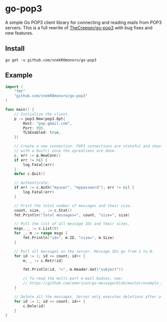# go-pop3

A simple Go POP3 client library for connecting and reading mails from POP3 servers. This is a full rewrite of [TheCreeper/go-pop3](https://github.com/TheCreeper/go-pop3) with bug fixes and new features.


## Install
`go get -u github.com/snekROmonoro/go-pop3`


## Example
```go
import (
	"fmt"
	"github.com/snekROmonoro/go-pop3"
)

func main() {
	// Initialize the client.
	p := pop3.New(pop3.Opt{
		Host: "pop.gmail.com",
		Port: 995,
		TLSEnabled: true,
	})

	// Create a new connection. POP3 connections are stateful and should end
	// with a Quit() once the opreations are done.
	c, err := p.NewConn()
	if err != nil {
		log.Fatal(err)
	}
	defer c.Quit()

	// Authenticate.
	if err := c.Auth("myuser", "mypassword"); err != nil {
		log.Fatal(err)
	}

	// Print the total number of messages and their size.
	count, size, _ := c.Stat()
	fmt.Println("total messages=", count, "size=", size)

	// Pull the list of all message IDs and their sizes.
	msgs, _ := c.List(0)
	for _, m := range msgs {
		fmt.Println("id=", m.ID, "size=", m.Size)
	}

	// Pull all messages on the server. Message IDs go from 1 to N.
	for id := 1; id <= count; id++ {
		m, _ := c.Retr(id)

		fmt.Println(id, "=", m.Header.Get("subject"))

		// To read the multi-part e-mail bodies, see:
		// https://github.com/emersion/go-message/blob/master/example_test.go#L12
	}

	// Delete all the messages. Server only executes deletions after a successful Quit()
	for id := 1; id <= count; id++ {
		c.Dele(id)
	}
}
```
